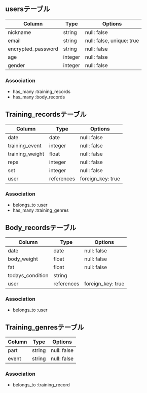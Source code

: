 ## usersテーブル

| Column             | Type     | Options                   |
| ------------------ | -------- | ------------------------- |
| nickname           | string   | null: false               |
| email              | string   | null: false, unique: true |
| encrypted_password | string   | null: false               |
| age                | integer  | null: false               |
| gender             | integer  | null: false               |

### Association

- has_many :training_records
- has_many :body_records


## Training_recordsテーブル

| Column          | Type       | Options           |
| --------------- | ---------- | ----------------- |
| date            | date       | null: false       |
| training_event  | integer    | null: false       |
| training_weight | float      | null: false       |
| reps            | integer    | null: false       |
| set             | integer    | null: false       |
| user            | references | foreign_key: true |


### Association

- belongs_to :user
- has_many :training_genres

## Body_recordsテーブル

| Column           | Type       | Options           |
| ---------------- | ---------- | ----------------- |
| date             | date       | null: false       |
| body_weight      | float      | null: false       |
| fat              | float      | null: false       |
| todays_condition | string     |                   |
| user             | references | foreign_key: true |

### Association

- belongs_to :user

## Training_genresテーブル

| Column           | Type       | Options           |
| ---------------- | ---------- | ----------------- |
| part             | string     | null: false       |
| event            | string     | null: false       |

### Association

- belongs_to :training_record